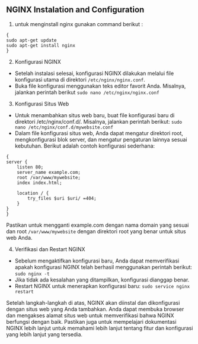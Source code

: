 ## NGINX Instalation and Configuration

1. untuk menginstall nginx gunakan command berikut :
```
{
sudo apt-get update
sudo apt-get install nginx
}
```

2. Konfigurasi NGINX
- Setelah instalasi selesai, konfigurasi NGINX dilakukan melalui file konfigurasi utama di direktori `/etc/nginx/nginx.conf`.
- Buka file konfigurasi menggunakan teks editor favorit Anda. Misalnya, jalankan perintah berikut `sudo nano /etc/nginx/nginx.conf`

3. Konfigurasi Situs Web
- Untuk menambahkan situs web baru, buat file konfigurasi baru di direktori /etc/nginx/conf.d/. Misalnya, jalankan perintah berikut: `sudo nano /etc/nginx/conf.d/mywebsite.conf`
- Dalam file konfigurasi situs web, Anda dapat mengatur direktori root, mengkonfigurasi blok server, dan mengatur pengaturan lainnya sesuai kebutuhan. Berikut adalah contoh konfigurasi sederhana:
```
{
server {
    listen 80;
    server_name example.com;
    root /var/www/mywebsite;
    index index.html;

    location / {
        try_files $uri $uri/ =404;
    }
}
}
```
Pastikan untuk mengganti example.com dengan nama domain yang sesuai dan root `/var/www/mywebsite` dengan direktori root yang benar untuk situs web Anda.

4. Verifikasi dan Restart NGINX
- Sebelum mengaktifkan konfigurasi baru, Anda dapat memverifikasi apakah konfigurasi NGINX telah berhasil menggunakan perintah berikut:
`sudo nginx -t`
- Jika tidak ada kesalahan yang ditampilkan, konfigurasi dianggap benar.
- Restart NGINX untuk menerapkan konfigurasi baru:
`sudo service nginx restart`

Setelah langkah-langkah di atas, NGINX akan diinstal dan dikonfigurasi dengan situs web yang Anda tambahkan. Anda dapat membuka browser dan mengakses alamat situs web untuk memverifikasi bahwa NGINX berfungsi dengan baik. Pastikan juga untuk mempelajari dokumentasi NGINX lebih lanjut untuk memahami lebih lanjut tentang fitur dan konfigurasi yang lebih lanjut yang tersedia.